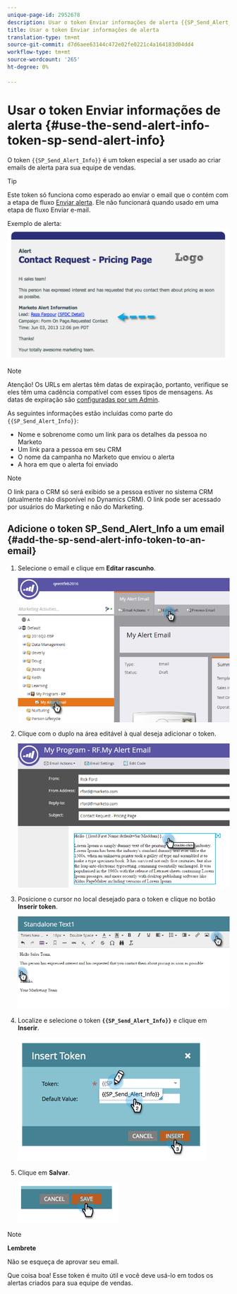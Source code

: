 ```yaml
---
unique-page-id: 2952678
description: Usar o token Enviar informações de alerta {{SP_Send_Alert_Info}} - Documentos de marketing - Documentação do produto
title: Usar o token Enviar informações de alerta
translation-type: tm+mt
source-git-commit: d7d6aee63144c472e02fe0221c4a164183d04dd4
workflow-type: tm+mt
source-wordcount: '265'
ht-degree: 0%

---
```



# Usar o token Enviar informações de alerta {#use-the-send-alert-info-token-sp-send-alert-info}

O token `{{SP_Send_Alert_Info}}` é um token especial a ser usado ao criar emails de alerta para sua equipe de vendas.

>[!TIP]
>
>Este token só funciona como esperado ao enviar o email que o contém com a etapa de fluxo [Enviar alerta](../../../../product-docs/core-marketo-concepts/smart-campaigns/flow-actions/send-alert.md). Ele não funcionará quando usado em uma etapa de fluxo Enviar e-mail.

Exemplo de alerta:   ![](assets/image2014-9-25-15-3a17-3a58.png)

>[!NOTE]
>
>Atenção! Os URLs em alertas têm datas de expiração, portanto, verifique se eles têm uma cadência compatível com esses tipos de mensagens. As datas de expiração são [configuradas por um Admin](../../../../product-docs/administration/settings/edit-link-expiration-in-reports-and-alerts.md).

As seguintes informações estão incluídas como parte do `{{SP_Send_Alert_Info}}`:

* Nome e sobrenome como um link para os detalhes da pessoa no Marketo
* Um link para a pessoa em seu CRM
* O nome da campanha no Marketo que enviou o alerta
* A hora em que o alerta foi enviado

>[!NOTE]
>
>O link para o CRM só será exibido se a pessoa estiver no sistema CRM (atualmente não disponível no Dynamics CRM). O link pode ser acessado por usuários do Marketing e não do Marketing.

## Adicione o token SP_Send_Alert_Info a um email {#add-the-sp-send-alert-info-token-to-an-email}

1. Selecione o email e clique em **Editar rascunho**.

   ![](assets/one-3.png)

1. Clique com o duplo na área editável à qual deseja adicionar o token.

   ![](assets/two-3.png)

1. Posicione o cursor no local desejado para o token e clique no botão **Inserir token**.

   ![](assets/three-3.png)

1. Localize e selecione o token **`{{SP_Send_Alert_Info}}`** e clique em **Inserir**.

   ![](assets/image2014-9-25-15-3a19-3a11.png)

1. Clique em **Salvar**.

   ![](assets/image2014-9-25-15-3a19-3a24.png)

>[!NOTE]
>
>**Lembrete**
>
>Não se esqueça de aprovar seu email.

Que coisa boa! Esse token é muito útil e você deve usá-lo em todos os alertas criados para sua equipe de vendas.